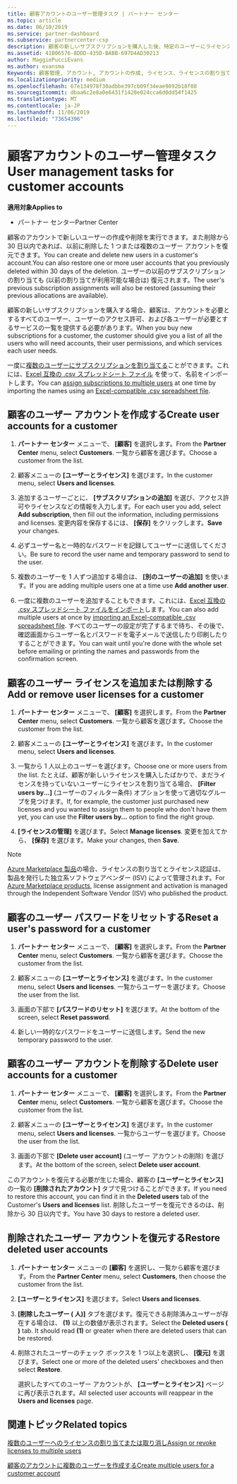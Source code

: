 ```yaml
---
title: 顧客アカウントのユーザー管理タスク | パートナー センター
ms.topic: article
ms.date: 06/10/2019
ms.service: partner-dashboard
ms.subservice: partnercenter-csp
description: 顧客の新しいサブスクリプションを購入した後、特定のユーザーにライセンスを割り当てることができます。
ms.assetid: 41B06576-8DDD-435D-BABB-697D4AD30213
author: MaggiePucciEvans
ms.author: evansma
Keywords: 顧客管理, アカウント, アカウントの作成, ライセンス、ライセンスの割り当て, ユーザー管理, パスワード, パスワードのリセット, パスワードの変更
ms.localizationpriority: medium
ms.openlocfilehash: 67e134978f30adbbe397cb09f34eae9892b18f08
ms.sourcegitcommit: dbaa6c2e8a0e6431f1420e024cca6d0dd54f1425
ms.translationtype: MT
ms.contentlocale: ja-JP
ms.lasthandoff: 11/06/2019
ms.locfileid: "73654396"
---
```

# <a name="user-management-tasks-for-customer-accounts"></a><span data-ttu-id="dc692-104">顧客アカウントのユーザー管理タスク</span><span class="sxs-lookup"><span data-stu-id="dc692-104">User management tasks for customer accounts</span></span>

<span data-ttu-id="dc692-105">**適用対象**</span><span class="sxs-lookup"><span data-stu-id="dc692-105">**Applies to**</span></span>

-  <span data-ttu-id="dc692-106">パートナー センター</span><span class="sxs-lookup"><span data-stu-id="dc692-106">Partner Center</span></span>

<span data-ttu-id="dc692-107">顧客のアカウントで新しいユーザーの作成や削除を実行できます。また削除から 30 日以内であれば、以前に削除した 1 つまたは複数のユーザー アカウントを復元できます。</span><span class="sxs-lookup"><span data-stu-id="dc692-107">You can create and delete new users in a customer's account.You can also restore one or more user accounts that you previously deleted within 30 days of the deletion.</span></span> <span data-ttu-id="dc692-108">ユーザーの以前のサブスクリプションの割り当ても (以前の割り当てが利用可能な場合は) 復元されます。</span><span class="sxs-lookup"><span data-stu-id="dc692-108">The user's previous subscription assignments will also be restored (assuming their previous allocations are available).</span></span>

<span data-ttu-id="dc692-109">顧客の新しいサブスクリプションを購入する場合、顧客は、アカウントを必要とするすべてのユーザー、ユーザーのアクセス許可、および各ユーザーが必要とするサービスの一覧を提供する必要があります。</span><span class="sxs-lookup"><span data-stu-id="dc692-109">When you buy new subscriptions for a customer, the customer should give you a list of all the users who will need accounts, their user permissions, and which services each user needs.</span></span>  

<span data-ttu-id="dc692-110">一度に[複数のユーザーにサブスクリプションを割り当てる](bulk-license-provisioning-for-multiple-users.md)ことができます。これには、[Excel 互換の .csv スプレッドシート ファイル](adding-multiple-users-to-a-customer-account.md) を使って、名前をインポートします。</span><span class="sxs-lookup"><span data-stu-id="dc692-110">You can [assign subscriptions to multiple users](bulk-license-provisioning-for-multiple-users.md) at one time by importing the names using an [Excel-compatible .csv spreadsheet file](adding-multiple-users-to-a-customer-account.md).</span></span>

<a href="" id="createuseraccounts"></a>

## <a name="create-user-accounts-for-a-customer"></a><span data-ttu-id="dc692-111">顧客のユーザー アカウントを作成する</span><span class="sxs-lookup"><span data-stu-id="dc692-111">Create user accounts for a customer</span></span>

1.  <span data-ttu-id="dc692-112">**パートナー センター** メニューで、 **[顧客]** を選択します。</span><span class="sxs-lookup"><span data-stu-id="dc692-112">From the **Partner Center** menu, select **Customers**.</span></span> <span data-ttu-id="dc692-113">一覧から顧客を選びます。</span><span class="sxs-lookup"><span data-stu-id="dc692-113">Choose a customer from the list.</span></span>

2.  <span data-ttu-id="dc692-114">顧客メニューの **[ユーザーとライセンス]** を選びます。</span><span class="sxs-lookup"><span data-stu-id="dc692-114">In the customer menu, select **Users and licenses**.</span></span>

3.  <span data-ttu-id="dc692-115">追加するユーザーごとに、 **[サブスクリプションの追加]** を選び、アクセス許可やライセンスなどの情報を入力します。</span><span class="sxs-lookup"><span data-stu-id="dc692-115">For each user you add, select **Add subscription**, then fill out the information, including permissions and licenses.</span></span> <span data-ttu-id="dc692-116">変更内容を保存するには、 **[保存]** をクリックします。</span><span class="sxs-lookup"><span data-stu-id="dc692-116">**Save** your changes.</span></span>

4.  <span data-ttu-id="dc692-117">必ずユーザー名と一時的なパスワードを記録してユーザーに送信してください。</span><span class="sxs-lookup"><span data-stu-id="dc692-117">Be sure to record the user name and temporary password to send to the user.</span></span>

5.  <span data-ttu-id="dc692-118">複数のユーザーを 1 人ずつ追加する場合は、 **[別のユーザーの追加]** を使います。</span><span class="sxs-lookup"><span data-stu-id="dc692-118">If you are adding multiple users one at a time use **Add another user**.</span></span>

6. <span data-ttu-id="dc692-119">一度に複数のユーザーを追加することもできます。これには、[Excel 互換の .csv スプレッドシート ファイルをインポート](adding-multiple-users-to-a-customer-account.md)します。</span><span class="sxs-lookup"><span data-stu-id="dc692-119">You can also add multiple users at once by [importing an Excel-compatible .csv spreadsheet file](adding-multiple-users-to-a-customer-account.md).</span></span> <span data-ttu-id="dc692-120">すべてのユーザーの設定が完了するまで待ち、その後で、確認画面からユーザー名とパスワードを電子メールで送信したり印刷したりすることができます。</span><span class="sxs-lookup"><span data-stu-id="dc692-120">You can wait until you're done with the whole set before emailing or printing the names and passwords from the confirmation screen.</span></span>

<a href="" id="userlicensing"></a>

## <a name="add-or-remove-user-licenses-for-a-customer"></a><span data-ttu-id="dc692-121">顧客のユーザー ライセンスを追加または削除する</span><span class="sxs-lookup"><span data-stu-id="dc692-121">Add or remove user licenses for a customer</span></span>

1.  <span data-ttu-id="dc692-122">**パートナー センター** メニューで、 **[顧客]** を選択します。</span><span class="sxs-lookup"><span data-stu-id="dc692-122">From the **Partner Center** menu, select **Customers**.</span></span> <span data-ttu-id="dc692-123">一覧から顧客を選びます。</span><span class="sxs-lookup"><span data-stu-id="dc692-123">Choose the customer from the list.</span></span>

2.  <span data-ttu-id="dc692-124">顧客メニューの **[ユーザーとライセンス]** を選びます。</span><span class="sxs-lookup"><span data-stu-id="dc692-124">In the customer menu, select **Users and licenses**.</span></span>

3.  <span data-ttu-id="dc692-125">一覧から 1 人以上のユーザーを選びます。</span><span class="sxs-lookup"><span data-stu-id="dc692-125">Choose one or more users from the list.</span></span> <span data-ttu-id="dc692-126">たとえば、顧客が新しいライセンスを購入したばかりで、まだライセンスを持っていないユーザーにライセンスを割り当てる場合、 **[Filter users by...]** (ユーザーのフィルター条件) オプションを使って適切なグループを見つけます。</span><span class="sxs-lookup"><span data-stu-id="dc692-126">If, for example, the customer just purchased new licenses and you wanted to assign them to people who don't have them yet, you can use the **Filter users by...** option to find the right group.</span></span>

4.  <span data-ttu-id="dc692-127">**[ライセンスの管理]** を選びます。</span><span class="sxs-lookup"><span data-stu-id="dc692-127">Select **Manage licenses**.</span></span> <span data-ttu-id="dc692-128">変更を加えてから、 **[保存]** を選びます。</span><span class="sxs-lookup"><span data-stu-id="dc692-128">Make your changes, then **Save**.</span></span>

> [!NOTE]
> <span data-ttu-id="dc692-129">[Azure Marketplace 製品](sell-marketplace-products.md)の場合、ライセンスの割り当てとライセンス認証は、製品を発行した独立系ソフトウェアベンダー (ISV) によって管理されます。</span><span class="sxs-lookup"><span data-stu-id="dc692-129">For [Azure Marketplace products](sell-marketplace-products.md), license assignment and activation is managed through the Independent Software Vendor (ISV) who published the product.</span></span>

<a href="" id="resetpassword"></a>

## <a name="reset-a-users-password-for-a-customer"></a><span data-ttu-id="dc692-130">顧客のユーザー パスワードをリセットする</span><span class="sxs-lookup"><span data-stu-id="dc692-130">Reset a user's password for a customer</span></span>

1.  <span data-ttu-id="dc692-131">**パートナー センター** メニューで、 **[顧客]** を選択します。</span><span class="sxs-lookup"><span data-stu-id="dc692-131">From the **Partner Center** menu, select **Customers**.</span></span> <span data-ttu-id="dc692-132">一覧から顧客を選びます。</span><span class="sxs-lookup"><span data-stu-id="dc692-132">Choose the customer from the list.</span></span>

2.  <span data-ttu-id="dc692-133">顧客メニューの **[ユーザーとライセンス]** を選びます。</span><span class="sxs-lookup"><span data-stu-id="dc692-133">In the customer menu, select **Users and licenses**.</span></span> <span data-ttu-id="dc692-134">一覧からユーザーを選びます。</span><span class="sxs-lookup"><span data-stu-id="dc692-134">Choose the user from the list.</span></span>

3.  <span data-ttu-id="dc692-135">画面の下部で **[パスワードのリセット]** を選びます。</span><span class="sxs-lookup"><span data-stu-id="dc692-135">At the bottom of the screen, select **Reset password**.</span></span> 

4.  <span data-ttu-id="dc692-136">新しい一時的なパスワードをユーザーに送信します。</span><span class="sxs-lookup"><span data-stu-id="dc692-136">Send the new temporary password to the user.</span></span>

<a href="" id="deleteuseraccounts"></a>

## <a name="delete-user-accounts-for-a-customer"></a><span data-ttu-id="dc692-137">顧客のユーザー アカウントを削除する</span><span class="sxs-lookup"><span data-stu-id="dc692-137">Delete user accounts for a customer</span></span>

1.  <span data-ttu-id="dc692-138">**パートナー センター** メニューで、 **[顧客]** を選択します。</span><span class="sxs-lookup"><span data-stu-id="dc692-138">From the **Partner Center** menu, select **Customers**.</span></span> <span data-ttu-id="dc692-139">一覧から顧客を選びます。</span><span class="sxs-lookup"><span data-stu-id="dc692-139">Choose the customer from the list.</span></span>

2.  <span data-ttu-id="dc692-140">顧客メニューの **[ユーザーとライセンス]** を選びます。</span><span class="sxs-lookup"><span data-stu-id="dc692-140">In the customer menu, select **Users and licenses**.</span></span> <span data-ttu-id="dc692-141">一覧からユーザーを選びます。</span><span class="sxs-lookup"><span data-stu-id="dc692-141">Choose the user from the list.</span></span>

3.  <span data-ttu-id="dc692-142">画面の下部で **[Delete user account]** (ユーザー アカウントの削除) を選びます。</span><span class="sxs-lookup"><span data-stu-id="dc692-142">At the bottom of the screen, select **Delete user account**.</span></span>

<span data-ttu-id="dc692-143">このアカウントを復元する必要が生じた場合、顧客の **[ユーザーとライセンス]** の一覧の **[削除されたアカウント]** タブで見つけることができます。</span><span class="sxs-lookup"><span data-stu-id="dc692-143">If you need to restore this account, you can find it in the **Deleted users** tab of the Customer's **Users and licenses** list.</span></span> <span data-ttu-id="dc692-144">削除したユーザーを復元できるのは、削除から 30 日以内です。</span><span class="sxs-lookup"><span data-stu-id="dc692-144">You have 30 days to restore a deleted user.</span></span>

<a href="" id="restoreuseraccounts"></a>

## <a name="restore-deleted-user-accounts"></a><span data-ttu-id="dc692-145">削除されたユーザー アカウントを復元する</span><span class="sxs-lookup"><span data-stu-id="dc692-145">Restore deleted user accounts</span></span>

1.  <span data-ttu-id="dc692-146">**パートナー センター** メニューの **[顧客]** を選択し、一覧から顧客を選びます。</span><span class="sxs-lookup"><span data-stu-id="dc692-146">From the **Partner Center** menu, select **Customers**, then choose the customer from the list.</span></span>

2.  <span data-ttu-id="dc692-147">**[ユーザーとライセンス]** を選びます。</span><span class="sxs-lookup"><span data-stu-id="dc692-147">Select **Users and licenses**.</span></span>

3.  <span data-ttu-id="dc692-148">**[削除したユーザー ( 人)]** タブを選びます。復元できる削除済みユーザーが存在する場合は、 **(1)** 以上の数値が表示されます。</span><span class="sxs-lookup"><span data-stu-id="dc692-148">Select the **Deleted users ( )** tab. It should read **(1)** or greater when there are deleted users that can be restored.</span></span>

4.  <span data-ttu-id="dc692-149">削除されたユーザーのチェック ボックスを 1 つ以上を選択し、 **[復元]** を選びます。</span><span class="sxs-lookup"><span data-stu-id="dc692-149">Select one or more of the deleted users' checkboxes and then select **Restore**.</span></span>

    <span data-ttu-id="dc692-150">選択したすべてのユーザー アカウントが、 **[ユーザーとライセンス]** ページに再び表示されます。</span><span class="sxs-lookup"><span data-stu-id="dc692-150">All selected user accounts will reappear in the **Users and licenses** page.</span></span>

## <a name="related-topics"></a><span data-ttu-id="dc692-151">関連トピック</span><span class="sxs-lookup"><span data-stu-id="dc692-151">Related topics</span></span>


[<span data-ttu-id="dc692-152">複数のユーザーへのライセンスの割り当てまたは取り消し</span><span class="sxs-lookup"><span data-stu-id="dc692-152">Assign or revoke licenses to multiple users</span></span>](bulk-license-provisioning-for-multiple-users.md)

[<span data-ttu-id="dc692-153">顧客のアカウントに複数のユーザーを作成する</span><span class="sxs-lookup"><span data-stu-id="dc692-153">Create multiple users for a customer account</span></span>](adding-multiple-users-to-a-customer-account.md)